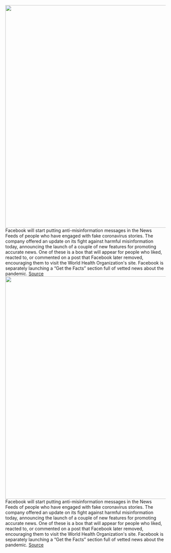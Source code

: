 <img src='https://cdn.vox-cdn.com/thumbor/CiInB49pFL4gAmcRGP9wt_QQ9Oo=/0x0:6000x3784/1200x800/filters:focal(2520x1412:3480x2372)/cdn.vox-cdn.com/uploads/chorus_image/image/66662169/InLine_01.0.jpg' width='700px' /><br/>
Facebook will start putting anti-misinformation messages in the News Feeds of people who have engaged with fake coronavirus stories. The company offered an update on its fight against harmful misinformation today, announcing the launch of a couple of new features for promoting accurate news. One of these is a box that will appear for people who liked, reacted to, or commented on a post that Facebook later removed, encouraging them to visit the World Health Organization's site. Facebook is separately launching a “Get the Facts” section full of vetted news about the pandemic.
<a href='https://www.theverge.com/2020/4/16/21223456/facebook-coronavirus-misinformation-fake-news-warning-update-who'> Source <a/><img src='https://cdn.vox-cdn.com/thumbor/CiInB49pFL4gAmcRGP9wt_QQ9Oo=/0x0:6000x3784/1200x800/filters:focal(2520x1412:3480x2372)/cdn.vox-cdn.com/uploads/chorus_image/image/66662169/InLine_01.0.jpg' width='700px' /><br/>
Facebook will start putting anti-misinformation messages in the News Feeds of people who have engaged with fake coronavirus stories. The company offered an update on its fight against harmful misinformation today, announcing the launch of a couple of new features for promoting accurate news. One of these is a box that will appear for people who liked, reacted to, or commented on a post that Facebook later removed, encouraging them to visit the World Health Organization's site. Facebook is separately launching a “Get the Facts” section full of vetted news about the pandemic.
<a href='https://www.theverge.com/2020/4/16/21223456/facebook-coronavirus-misinformation-fake-news-warning-update-who'> Source <a/>